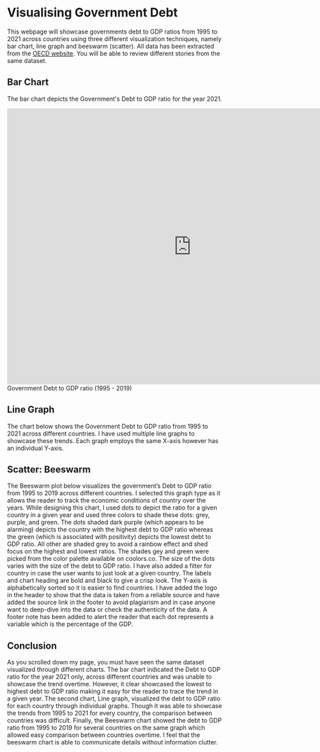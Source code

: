 # Visualising Government Debt

This webpage will showcase governments debt to GDP ratios from 1995 to 2021 across countries using three different visualization techniques, namely bar chart, line graph and beeswarm (scatter). All data has been extracted from the [OECD website](https://data.oecd.org/gga/general-government-debt.htm). You will be able to review different stories from the same dataset.

## Bar Chart
The bar chart depicts the Government's Debt to GDP ratio for the year 2021. 

<iframe src="https://data.oecd.org/chart/6XYn" width="860" height="645" style="border: 0" mozallowfullscreen="true" webkitallowfullscreen="true" allowfullscreen="true">OECD Chart: General government debt, Total, % of GDP, Annual, 2021</iframe>
Government Debt to GDP ratio (1995 - 2019)

<script src="https://public.flourish.studio/resources/embed.js"></script>


## Line Graph
The chart below shows the Government Debt to GDP ratio from 1995 to 2021 across different countries. I have used multiple line graphs to showcase these trends. Each graph employs the same X-axis however has an individual Y-axis. 

<div class="flourish-embed flourish-chart" data-src="visualisation/12585861"><script src="https://public.flourish.studio/resources/embed.js"></script></div>


## Scatter: Beeswarm
The Beeswarm plot below visualizes the government’s Debt to GDP ratio from 1995 to 2019 across different countries. I selected this graph type as it allows the reader to track the economic conditions of country over the years. While designing this chart, I used dots to depict the ratio for a given country in a given year and used three colors to shade these dots: grey, purple, and green. The dots shaded dark purple (which appears to be alarming) depicts the country with the highest debt to GDP ratio whereas the green (which is associated with positivity) depicts the lowest debt to GDP ratio. All other are shaded grey to avoid a rainbow effect and shed focus on the highest and lowest ratios. The shades gey and green were picked from the color palette available on coolors.co. The size of the dots varies with the size of the debt to GDP ratio. I have also added a filter for country in case the user wants to just look at a given country. The labels and chart heading are bold and black to give a crisp look. The Y-axis is alphabetically sorted so it is easier to find countries. I have added the logo in the header to show that the data is taken from a reliable source and have added the source link in the footer to avoid plagiarism and in case anyone want to deep-dive into the data or check the authenticity of the data. A footer note has been added to alert the reader that each dot represents a variable which is the percentage of the GDP. 

<div class="flourish-embed flourish-scatter" data-src="visualisation/12597950"><script src="https://public.flourish.studio/resources/embed.js"></script></div>

## Conclusion 
As you scrolled down my page, you must have seen the same dataset visualized through different charts. The bar chart indicated the Debt to GDP ratio for the year 2021 only, across different countries and was unable to showcase the trend overtime. However, it clear showcased the lowest to highest debt to GDP ratio making it easy for the reader to trace the trend in a given year. The second chart, Line graph, visualized the debt to GDP ratio for each country through individual graphs. Though it was able to showcase the trends from 1995 to 2021 for every country, the comparison between countries was difficult. Finally, the Beeswarm chart showed the debt to GDP ratio from 1995 to 2019 for several countries on the same graph which allowed easy comparison between countries overtime. I feel that the beeswarm chart is able to communicate details without information clutter.
